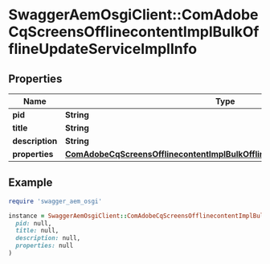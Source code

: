 # SwaggerAemOsgiClient::ComAdobeCqScreensOfflinecontentImplBulkOfflineUpdateServiceImplInfo

## Properties

| Name | Type | Description | Notes |
| ---- | ---- | ----------- | ----- |
| **pid** | **String** |  | [optional] |
| **title** | **String** |  | [optional] |
| **description** | **String** |  | [optional] |
| **properties** | [**ComAdobeCqScreensOfflinecontentImplBulkOfflineUpdateServiceImplProperties**](ComAdobeCqScreensOfflinecontentImplBulkOfflineUpdateServiceImplProperties.md) |  | [optional] |

## Example

```ruby
require 'swagger_aem_osgi'

instance = SwaggerAemOsgiClient::ComAdobeCqScreensOfflinecontentImplBulkOfflineUpdateServiceImplInfo.new(
  pid: null,
  title: null,
  description: null,
  properties: null
)
```

